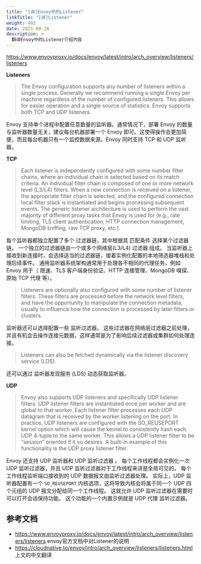 ```yaml
---
title: "[译]Envoy中的Listener"
linkTitle: "[译]Listener"
weight: 402
date: 2021-09-28
description: >
  翻译Envoy中的Listener介绍内容
---
```


https://www.envoyproxy.io/docs/envoy/latest/intro/arch_overview/listeners/listeners

**Listeners**

> The Envoy configuration supports any number of listeners within a single process. Generally we recommend running a single Envoy per machine regardless of the number of configured listeners. This allows for easier operation and a single source of statistics. Envoy supports both TCP and UDP listeners.

Envoy 支持单个进程中配置任意数量的监听器。通常情况下，部署 Envoy 的数量与监听器数量无关，建议每台机器部署一个 Envoy 即可。这使得操作会更加简便，而且每台机器只有一个监控数据来源。Envoy 同时支持 TCP 和 UDP 监听器。

**TCP**

> Each listener is independently configured with some number filter chains, where an individual chain is selected based on its match criteria. An individual filter chain is composed of one or more network level (L3/L4) filters. When a new connection is received on a listener, the appropriate filter chain is selected, and the configured connection local filter stack is instantiated and begins processing subsequent events. The generic listener architecture is used to perform the vast majority of different proxy tasks that Envoy is used for (e.g., rate limiting, TLS client authentication, HTTP connection management, MongoDB sniffing, raw TCP proxy, etc.).

每个监听器都独立配置了多个 过滤器链，其中根据其 匹配条件 选择某个过滤器链。 一个独立的过滤器链由一个或多个网络层(L3/L4) 过滤器 组成。 当监听器上接收到新连接时，会选择适当的过滤器链，接着实例化配置的本地筛选器堆栈和处理后续事件。 通用监听器系统架构通常用于处理各不相同的代理任务，例如 Envoy 用于（ 限速、TLS 客户端身份验证、HTTP 连接管理、MongoDB 嗅探、原始 TCP 代理 等）。

> Listeners are optionally also configured with some number of listener filters. These filters are processed before the network level filters, and have the opportunity to manipulate the connection metadata, usually to influence how the connection is processed by later filters or clusters.

监听器还可以选择配置一些 监听过滤器。 这些过滤器在网络层过滤器之前处理，并且有机会去操作连接元数据，这样通常是为了影响后续过滤器或集群如何处理连接。

> Listeners can also be fetched dynamically via the listener discovery service (LDS).

还可以通过 监听器发现服务 (LDS) 动态获取监听器。

**UDP**

> Envoy also supports UDP listeners and specifically UDP listener filters. UDP listener filters are instantiated once per worker and are global to that worker. Each listener filter processes each UDP datagram that is received by the worker listening on the port. In practice, UDP listeners are configured with the SO_REUSEPORT kernel option which will cause the kernel to consistently hash each UDP 4-tuple to the same worker. This allows a UDP listener filter to be “session” oriented if it so desires. A built-in example of this functionality is the UDP proxy listener filter.

Envoy 还支持 UDP 监听器和 UDP 监听过滤器 。 每个工作线程都会实例化一次 UDP 监听过滤器，并且 UDP 监听过滤器对于工作线程来讲是全局可见的。 每个工作线程监听端口接收到的 UDP 数据报文由监听过滤器处理。 实际上，UDP 监听器配置有一个 `SO_REUSEPORT` 内核选项，这将导致内核会将属于同一个 UDP 四个元组的 UDP 报文分配给同一个工作线程。 这就允许 UDP 监听过滤器在需要时可以打开会话保持功能。 这个功能的一个内置示例就是 UDP 代理 监听过滤器。

## 参考文档

- https://www.envoyproxy.io/docs/envoy/latest/intro/arch_overview/listeners/listeners envoy官方文档中对Listener的说明
- https://cloudnative.to/envoy/intro/arch_overview/listeners/listeners.html 上文的中文翻译
